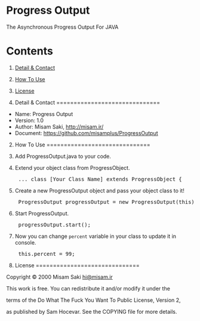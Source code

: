 Progress Output
==========

The Asynchronous Progress Output For JAVA

Contents
==============================

1. <a href="#1-detail--contact">Detail & Contact</a>
2. <a href="#2-how-to-use">How To Use</a>
3. <a href="#3-license">License</a>

1. Detail & Contact
==============================

* Name: Progress Output
* Version: 1.0
* Author: Misam Saki, http://misam.ir/
* Document: https://github.com/misamplus/ProgressOutput

2. How To Use
==============================

1. Add ProgressOutput.java to your code.
2. Extend your object class from ProgressObject.
   <pre>
    ... class [Your Class Name] extends ProgressObject {
   </pre>
3. Create a new ProgressOutput object and pass your object class to it!
   <pre>
    ProgressOutput progressOutput = new ProgressOutput(this);
   </pre>
4. Start ProgressOutput.
   <pre>
    progressOutput.start();
   </pre>
5. Now you can change `percent` variable in your class to update it in console.
   <pre>
    this.percent = 99;
   </pre>

3. License
==============================

Copyright © 2000 Misam Saki <hi@misam.ir>

This work is free. You can redistribute it and/or modify it under the

terms of the Do What The Fuck You Want To Public License, Version 2,

as published by Sam Hocevar. See the COPYING file for more details.
